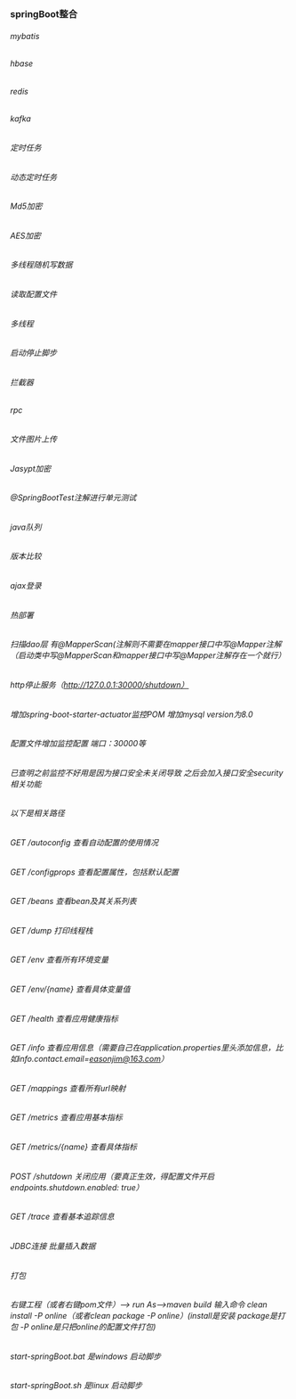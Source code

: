 ### springBoot整合
###### mybatis
###### hbase
###### redis
###### kafka
###### 定时任务
###### 动态定时任务
###### Md5加密
###### AES加密
###### 多线程随机写数据
###### 读取配置文件
###### 多线程
###### 启动停止脚步
###### 拦截器
###### rpc
###### 文件图片上传
###### Jasypt加密
###### @SpringBootTest注解进行单元测试
###### java队列
###### 版本比较
###### ajax登录
###### 热部署
###### 扫描dao层 有@MapperScan(注解则不需要在mapper接口中写@Mapper注解（启动类中写@MapperScan和mapper接口中写@Mapper注解存在一个就行）
###### http停止服务（http://127.0.0.1:30000/shutdown）
 
###### 增加spring-boot-starter-actuator监控POM 增加mysql version为8.0
###### 配置文件增加监控配置 端口：30000等
###### 已查明之前监控不好用是因为接口安全未关闭导致 之后会加入接口安全security相关功能
###### 以下是相关路径
###### GET 	/autoconfig 	查看自动配置的使用情况
###### GET 	/configprops 	查看配置属性，包括默认配置
###### GET 	/beans 	        查看bean及其关系列表
###### GET 	/dump 	        打印线程栈
###### GET 	/env 	        查看所有环境变量
###### GET 	/env/{name} 	查看具体变量值
###### GET 	/health 	    查看应用健康指标
###### GET 	/info 	        查看应用信息（需要自己在application.properties里头添加信息，比如info.contact.email=easonjim@163.com）
###### GET 	/mappings 	    查看所有url映射
###### GET 	/metrics 	    查看应用基本指标
###### GET 	/metrics/{name} 查看具体指标
###### POST /shutdown 	    关闭应用（要真正生效，得配置文件开启endpoints.shutdown.enabled: true）
###### GET 	/trace 	        查看基本追踪信息

###### JDBC连接              批量插入数据


###### 打包 
###### 右键工程（或者右键pom文件）--> run As-->maven build 输入命令  clean install -P online（或者clean package -P online）(install是安装 package是打包  -P online是只把online的配置文件打包)

###### start-springBoot.bat 是windows 启动脚步
###### start-springBoot.sh  是linux   启动脚步